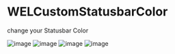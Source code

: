 # WELCustomStatusbarColor

change your Statusbar Color

![image](https://github.com/welcommand/WELCustomStatusbarColor/blob/master/imgRes/1.png)
![image](https://github.com/welcommand/WELCustomStatusbarColor/blob/master/imgRes/2.png)
![image](https://github.com/welcommand/WELCustomStatusbarColor/blob/master/imgRes/3.png)
![image](https://github.com/welcommand/WELCustomStatusbarColor/blob/master/imgRes/4.png)



